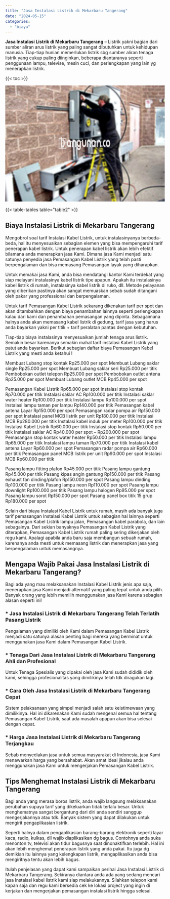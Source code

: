 ```yaml
---
title: "Jasa Instalasi Listrik di Mekarbaru Tangerang"
date: "2024-05-15"
categories: 
  - "biaya"
---
```


**Jasa Instalasi Listrik di Mekarbaru Tangerang** – Listrik yakni bagian dari sumber aliran arus listrik yang paling sangat dibutuhkan untuk kehidupan manusia. Tiap-tiap hunian memerlukan listrik sbg sumber aliran tenaga listrik yang cukup paling diinginkan, beberapa diantaranya seperti penggunaan lampu, televise, mesin cuci, dan perlengkapan yang lain yg menerapkan listrik.

{{< toc >}}

![Jasa Instalasi Listrik di Mekarbaru Tangerang](/images/instalasi-listrik-murah01.png)

{{< table-tables table="table2" >}}

## Biaya Instalasi Listrik di Mekarbaru Tangerang

Mengobrol soal tarif Instalasi Kabel Listrik, untuk instalasinyanya berbeda-beda, hal itu menyesuaikan sebagian elemen yang bisa mempengaruhi tarif penerapan kabel listrik. Untuk penerapan kabel listrik akan lebih efektif bilamana anda menerapkan jasa Kami. Dimana jasa Kami menjadi satu satunya penyedia jasa Pemasangan Kabel Listrik yang telah pasti berpengalaman dan bisa memasang Pemasangan layak yang diharapkan.

Untuk memakai jasa Kami, anda bisa mendatangi kantor Kami terdekat yang siap melayani instalasinya kabel listrik tipe apapun. Apakah itu instalasinya kabel listrik di rumah, instalasinya kabel listrik di ruko, dll. Metode pelayanan yang diberikan pastinya akan sangat memuaskan sebab sudah ditangani oleh pakar yang professional dan berpengalaman.

Untuk tarif Pemasangan Kabel Listrik sekarang dikenakan tarif per spot dan akan ditambahkan dengan biaya penambahan lainnya seperti perlengkapan kalau dari kami dan penambahan pemasangan yang dipinta. Sebagaimana halnya anda akan memasang kabel listrik di gedung, tarif jasa yang harus anda bayarkan yakni per titik + tarif peralatan pantas dengan kebutuhan.

Tiap-tiap biaya instalasinya menyesuaikan jumlah tenaga arus listrik. Semakin besar karenanya semakin mahal tarif instalasi Kabel Listrik yang patut anda bayarkan. Berikut sebagian daftar biaya Pemasangan Kabel Listrik yang mesti anda ketahui !

Membuat Lubang stop kontak Rp25.000 per spot Membuat Lubang saklar single Rp25.000 per spot Membuat Lubang saklar seri Rp25.000 per titik Pembobokan outlet telepon Rp25.000 per spot Pembobokan outlet antena Rp25.000 per spot Membuat Lubang outlet MCB Rp45.000 per spot

Pemasangan Kabel Listrik Rp65.000 per spot Instalasi stop kontak Rp70.000 per titik Instalasi saklar AC Rp100.000 per titik Instalasi saklar water heater Rp100.000 per titik Instalasi lampu Rp100.000 per spot Instalasi lampu taman per lampu Rp140.000 per titik Pemasangan kabel antena Layar Rp150.000 per spot Pemasangan radar pompa air Rp150.000 per spot Instalasi panel MCB listrik per unit Rp180.000 per titik Instalasi MCB Rp280.000 per titik Instalasi kabel induk per meter Rp100.000 per titik Instalasi Kabel Listrik Rp60.000 per titik Instalasi stop kontak Rp50.000 per titik Instalasi saklar AC Rp40.000 per spot – Rp200.000 per spot Pemasangan stop kontak water heater Rp50.000 per titik Instalasi lampu Rp65.000 per titik Instalasi lampu taman Rp70.000 per titik Instalasi kabel antena Layar Rp60.000 per spot Pemasangan radar pompa air Rp60.000 per titik Pemasangan panel MCB listrik per unit Rp90.000 per spot Instalasi MCB Rp60.000 per titik

Pasang lampu fitting plafon Rp45.000 per titik Pasang lampu gantung Rp45.000 per titik Pasang kipas angin gantung Rp150.000 per titik Pasang exhaust fan dinding/plafon Rp150.000 per spot Pasang lampu dinding Rp100.000 per titik Pasang lampu neon Rp110.000 per spot Pasang lampu downlight Rp100.000 per titik Pasang lampu halogen Rp95.000 per spot Pasang lampu sorot Rp150.000 per spot Pasang panel box titik 15 grup Rp180.000 per spot

Selain dari biaya Instalasi Kabel Listrik untuk rumah, masih ada banyak juga tarif pemasangan Instalasi Kabel Listrik untuk sebagian hal lainnya seperti Pemasangan Kabel Listrik lampu jalan, Pemasangan kabel parabola, dan lain sebagainya. Dari sekian banyaknya Pemasangan Kabel Listrik yang diterapkan, Pemasangan Kabel Listrik rumah paling sering dikerjakan oleh regu kami. Apalagi apabila anda baru saja membangun sebuah rumah, karenanya anda mesti untuk memasang listrik dan menerapkan jasa yang berpengalaman untuk memasangnya.

## Mengapa Wajib Pakai Jasa Instalasi Listrik di Mekarbaru Tangerang?

Bagi ada yang mau melaksanakan Instalasi Kabel Listrik jenis apa saja, menerapkan jasa Kami menjadi alternatif yang paling tepat untuk anda pilih. Banyak orang yang lebih memilih menggunakan jasa Kami karena sebagian alasan seperti ini!

### \* Jasa Instalasi Listrik di Mekarbaru Tangerang Telah Terlatih Pasang Listrik

Pengalaman yang dimiliki oleh Kami dalam Pemasangan Kabel Listrik menjadi satu satunya alasan penting bagi mereka yang berminat untuk menggunakan jasa Kami dalam Pemasangan Kabel Listrik.

### \* Tenaga Dari Jasa Instalasi Listrik di Mekarbaru Tangerang Ahli dan Profesional

Untuk Tenaga Spesialis yang dipakai oleh jasa Kami sudah dididik oleh kami, sehingga profesionalitas yang dimilikinya telah tdk diragukan lagi.

### \* Cara Oleh Jasa Instalasi Listrik di Mekarbaru Tangerang Cepat

Sistem pelaksanaan yang simpel menjadi salah satu keistimewaan yang dimilikinya. Hal ini dikarenakan Kami sudah mengenal semua hal tentang Pemasangan Kabel Listrik, saat ada masalah apapun akan bisa selesai dengan cepat.

### \* Harga Jasa Instalasi Listrik di Mekarbaru Tangerang Terjangkau

Sebab menyediakan jasa untuk semua masyarakat di Indonesia, jasa Kami menawarkan harga yang bersahabat. Akan amat ideal jikalau anda menggunakan jasa Kami untuk mengerjakan Pemasangan Kabel Listrik.

## Tips Menghemat Instalasi Listrik di Mekarbaru Tangerang


Bagi anda yang merasa boros listrik, anda wajib langsung melaksanakan perubahan supaya tarif yang dikeluarkan tidak terlalu besar. Untuk menghematnya sangat bergantung dari diri anda sendiri sanggup mengerjakannya atau tdk. Banyak sistem yang dapat dilakukan untuk mengirit pengaplikasian listrik.

Seperti halnya dalam pengaplikasian barang-barang elektronik seperti layar kaca, radio, kulkas, dll wajib diaplikasikan dg bagus. Contohnya anda suka menonton tv, televisi akan tidur bagusnya saat dinonaktifkan terlebih. Hal ini akan lebih menghemat penerapan listrik yang anda pakai. Itu juga dg demikian itu lainnya yang kelengkapan listrik, mengaplikasikan anda bisa mengiritnya tentu akan lebih bagus.

Itulah penjelasan yang dapat kami sampaikan perihal Jasa Instalasi Listrik di Mekarbaru Tangerang. Sekiranya diantara anda ada yang sedang mencari jasa Instalasi kabel listrik kami siap melakukannya. Silahkan telepon kami kapan saja dan regu kami bersedia cek ke lokasi project yang ingin di kerjakan dan mengerjakan pemasangan instalasi listrik hingga selesai.
